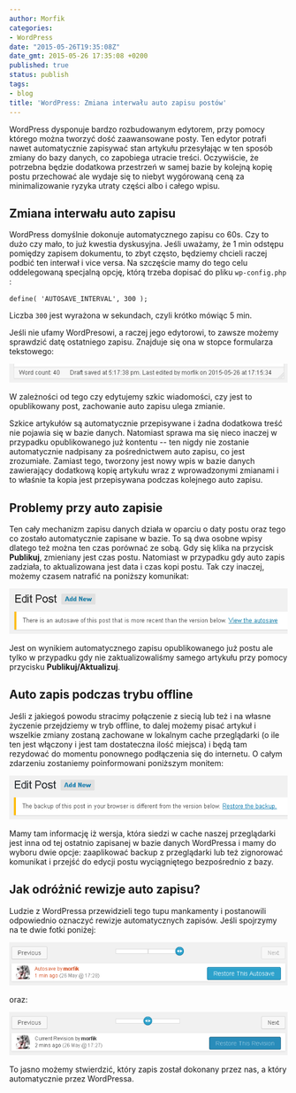 ```yaml
---
author: Morfik
categories:
- WordPress
date: "2015-05-26T19:35:08Z"
date_gmt: 2015-05-26 17:35:08 +0200
published: true
status: publish
tags:
- blog
title: 'WordPress: Zmiana interwału auto zapisu postów'
---
```


WordPress dysponuje bardzo rozbudowanym edytorem, przy pomocy którego można tworzyć dość
zaawansowane posty. Ten edytor potrafi nawet automatycznie zapisywać stan artykułu przesyłając w ten
sposób zmiany do bazy danych, co zapobiega utracie treści. Oczywiście, że potrzebna będzie dodatkowa
przestrzeń w samej bazie by kolejną kopię postu przechować ale wydaje się to niebyt wygórowaną ceną
za minimalizowanie ryzyka utraty części albo i całego wpisu.

<!--more-->
## Zmiana interwału auto zapisu

WordPress domyślnie dokonuje automatycznego zapisu co 60s. Czy to dużo czy mało, to już kwestia
dyskusyjna. Jeśli uważamy, że 1 min odstępu pomiędzy zapisem dokumentu, to zbyt często, będziemy
chcieli raczej podbić ten interwał i vice versa. Na szczęście mamy do tego celu oddelegowaną
specjalną opcję, którą trzeba dopisać do pliku `wp-config.php` :

    define( 'AUTOSAVE_INTERVAL', 300 );

Liczba `300` jest wyrażona w sekundach, czyli krótko mówiąc 5 min.

Jeśli nie ufamy WordPresowi, a raczej jego edytorowi, to zawsze możemy sprawdzić datę ostatniego
zapisu. Znajduje się ona w stopce formularza tekstowego:

![](/img/2015/05/0.status-zapisu.png#big)

W zależności od tego czy edytujemy szkic wiadomości, czy jest to opublikowany post, zachowanie auto
zapisu ulega zmianie.

Szkice artykułów są automatycznie przepisywane i żadna dodatkowa treść nie pojawia się w bazie
danych. Natomiast sprawa ma się nieco inaczej w przypadku opublikowanego już kontentu -- ten nigdy
nie zostanie automatycznie nadpisany za pośrednictwem auto zapisu, co jest zrozumiałe. Zamiast tego,
tworzony jest nowy wpis w bazie danych zawierający dodatkową kopię artykułu wraz z wprowadzonymi
zmianami i to właśnie ta kopia jest przepisywana podczas kolejnego auto zapisu.

## Problemy przy auto zapisie

Ten cały mechanizm zapisu danych działa w oparciu o daty postu oraz tego co zostało automatycznie
zapisane w bazie. To są dwa osobne wpisy dlatego też można ten czas porównać ze sobą. Gdy się klika
na przycisk **Publikuj**, zmieniany jest czas postu. Natomiast w przypadku gdy auto zapis zadziała,
to aktualizowana jest data i czas kopi postu. Tak czy inaczej, możemy czasem natrafić na poniższy
komunikat:

![](/img/2015/05/1.autosave-blad.png#huge)

Jest on wynikiem automatycznego zapisu opublikowanego już postu ale tylko w przypadku gdy nie
zaktualizowaliśmy samego artykułu przy pomocy przycisku **Publikuj/Aktualizuj**.

## Auto zapis podczas trybu offline

Jeśli z jakiegoś powodu stracimy połączenie z siecią lub też i na własne życzenie przejdziemy w tryb
offline, to dalej możemy pisać artykuł i wszelkie zmiany zostaną zachowane w lokalnym cache
przeglądarki (o ile ten jest włączony i jest tam dostateczna ilość miejsca) i będą tam rezydować do
momentu ponownego podłączenia się do internetu. O całym zdarzeniu zostaniemy poinformowani poniższym
monitem:

![](/img/2015/05/2.autosave-browser.png#huge)

Mamy tam informację iż wersja, która siedzi w cache naszej przeglądarki jest inna od tej ostatnio
zapisanej w bazie danych WordPressa i mamy do wyboru dwie opcje: zaaplikować backup z przeglądarki
lub też zignorować komunikat i przejść do edycji postu wyciągniętego bezpośrednio z bazy.

## Jak odróżnić rewizje auto zapisu?

Ludzie z WordPressa przewidzieli tego tupu mankamenty i postanowili odpowiednio oznaczyć rewizje
automatycznych zapisów. Jeśli spojrzymy na te dwie fotki poniżej:

![](/img/2015/05/3.roznica-rewizji.png#huge)

oraz:

![](/img/2015/05/4.roznica-rewizji.png#huge)

To jasno możemy stwierdzić, który zapis został dokonany przez nas, a który automatycznie przez
WordPressa.
